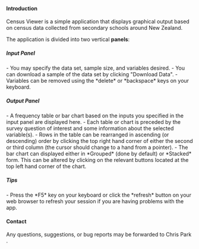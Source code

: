 <h4> Introduction </h4>
Census Viewer is a simple application that displays graphical output based on census data collected from secondary schools around New Zealand.

The application is divided into two vertical **panels**:

<h5> Input Panel </h5>
- You may specify the data set, sample size, and variables desired.
- You can download a sample of the data set by clicking "Download Data".
- Variables can be removed using the *delete* or *backspace* keys on your
keyboard.

<h5> Output Panel </h5>
- A frequency table or bar chart based on the inputs you specified in the input panel are displayed here.
- Each table or chart is preceded by the survey question of interest and some information about the selected variable(s).
- Rows in the table can be rearranged in ascending (or descending) order by clicking the top right hand corner of either the second or third column (the cursor should change to a hand from a pointer).
- The bar chart can displayed either in *Grouped* (done by default) or *Stacked* form. This can be altered by clicking on the relevant buttons located at the top left hand corner of the chart.

<h5> Tips </h5>
- Press the *F5* key on your keyboard or click the *refresh* button on your web browser to refresh your session if you are having problems with the app.

<h4> Contact </h4>
Any questions, suggestions, or bug reports may be forwarded to Chris Park <cpar137@aucklanduni.ac.nz>.
